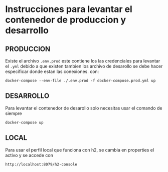 # Instrucciones para levantar el contenedor de produccion y desarrollo 

## PRODUCCION

Existe el archivo ``` .env.prod ``` este contiene los las credenciales para levantar el ``` .yml ```
debido a que existen tambien los archivo de desarollo se debe hacer especificar donde estan las conexiones.
con:

``` 
docker-compose --env-file ./.env.prod -f docker-compose.prod.yml up
```

## DESARROLLO
Para levantar el contenedor de desarollo solo necesitas usar el comando de siempre
```
docker-compose up
```

## LOCAL
Para usar el perfil local que funciona con h2, se cambia en properties el activo y se accede con 
``` 
http://localhost:8079/h2-console
```
